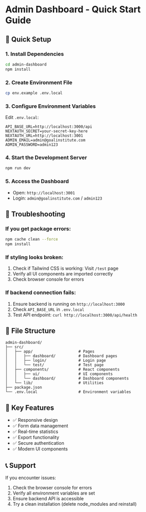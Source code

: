 # Admin Dashboard - Quick Start Guide

## 🚀 Quick Setup

### 1. Install Dependencies

```bash
cd admin-dashboard
npm install
```

### 2. Create Environment File

```bash
cp env.example .env.local
```

### 3. Configure Environment Variables

Edit `.env.local`:

```env
API_BASE_URL=http://localhost:3000/api
NEXTAUTH_SECRET=your-secret-key-here
NEXTAUTH_URL=http://localhost:3001
ADMIN_EMAIL=admin@goalinstitute.com
ADMIN_PASSWORD=admin123
```

### 4. Start the Development Server

```bash
npm run dev
```

### 5. Access the Dashboard

- Open: `http://localhost:3001`
- Login: `admin@goalinstitute.com` / `admin123`

## 🔧 Troubleshooting

### If you get package errors:

```bash
npm cache clean --force
npm install
```

### If styling looks broken:

1. Check if Tailwind CSS is working: Visit `/test` page
2. Verify all UI components are imported correctly
3. Check browser console for errors

### If backend connection fails:

1. Ensure backend is running on `http://localhost:3000`
2. Check `API_BASE_URL` in `.env.local`
3. Test API endpoint: `curl http://localhost:3000/api/health`

## 📁 File Structure

```
admin-dashboard/
├── src/
│   ├── app/                    # Pages
│   │   ├── dashboard/          # Dashboard pages
│   │   ├── login/              # Login page
│   │   └── test/               # Test page
│   ├── components/             # React components
│   │   ├── ui/                 # UI components
│   │   └── dashboard/          # Dashboard components
│   └── lib/                    # Utilities
├── package.json
└── .env.local                  # Environment variables
```

## 🎯 Key Features

- ✅ Responsive design
- ✅ Form data management
- ✅ Real-time statistics
- ✅ Export functionality
- ✅ Secure authentication
- ✅ Modern UI components

## 📞 Support

If you encounter issues:

1. Check the browser console for errors
2. Verify all environment variables are set
3. Ensure backend API is accessible
4. Try a clean installation (delete node_modules and reinstall)
